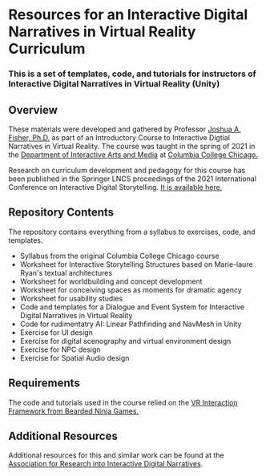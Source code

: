 # Resources for an Interactive Digital Narratives in Virtual Reality Curriculum
### This is a set of templates, code, and tutorials for instructors of Interactive Digital Narratives in Virtual Reality (Unity)

## Overview
These materials were developed and gathered by Professor [Joshua A. Fisher, Ph.D.](https://www.jafisherportfolio.com) as part of an Introductory Course to Interactive Digtial Narratives in Virtual Reality. The course was taught in the spring of 2021 in the [Department of Interactive Arts and Media](https://iam.colum.edu/iamwp/) at [Columbia College Chicago.](https://www.colum.edu) 

Research on curriculum development and pedagogy for this course has been published in the Springer LNCS proceedings of the 2021 International Conference on Interactive Digital Storytelling. [It is available here.](https://www.google.com) 

## Repository Contents
The repository contains everything from a syllabus to exercises, code, and templates.

- Syllabus from the original Columbia College Chicago course
- Worksheet for Interactive Storytelling Structures based on Marie-laure Ryan's textual architectures
- Worksheet for worldbuilding and concept development
- Worksheet for conceiving spaces as moments for dramatic agency
- Worksheet for usability studies
- Code and templates for a Dialogue and Event System for Interactive Digital Narratives in Virtual Reality
- Code for rudimentatry AI: Linear Pathfinding and NavMesh in Unity
- Exercise for UI design
- Exercise for digital scenography and virtual environment design
- Exercise for NPC design
- Exercise for Spatial Audio design

## Requirements
The code and tutorials used in the course relied on the [VR Interaction Framework from Bearded Ninja Games.](https://bng.itch.io/vr-interaction-framework)

## Additional Resources
Additional resources for this and similar work can be found at the [Association for Research into Interactive Digital Narratives](https://ardin.online/).

